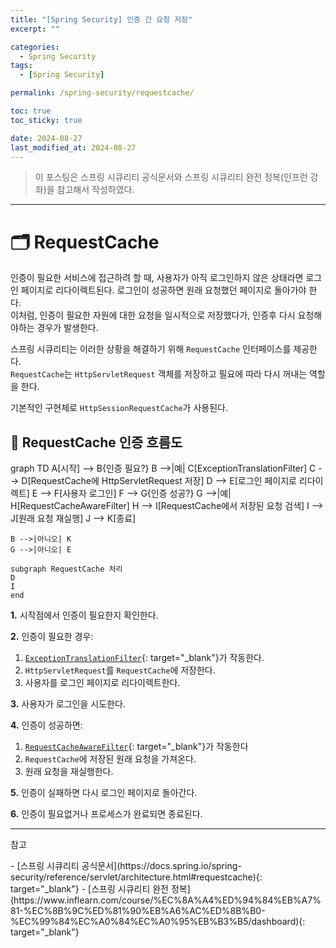 ```yaml
---
title: "[Spring Security] 인증 간 요청 저장"
excerpt: ""

categories:
  - Spring Security
tags:
  - [Spring Security]

permalink: /spring-security/requestcache/

toc: true
toc_sticky: true

date: 2024-08-27
last_modified_at: 2024-08-27
---
```

<blockquote class="info">이 포스팅은 스프링 시큐리티 공식문서와 스프링 시큐리티 완전 정복(인프런 강좌)을 참고해서 작성하였다.</blockquote>

---
# 🗂️ RequestCache
인증이 필요한 서비스에 접근하려 할 때, 사용자가 아직 로그인하지 않은 상태라면 로그인 페이지로 리다이렉트된다. 로그인이 성공하면 원래 요청했던 페이지로 돌아가야 한다.  
이처럼, 인증이 필요한 자원에 대한 요청을 일시적으로 저장했다가, 인증후 다시 요청해야하는 경우가 발생한다.  

스프링 시큐리티는 이러한 상황을 해결하기 위해 `RequestCache` 인터페이스를 제공한다.  
`RequestCache`는 `HttpServletRequest` 객체를 저장하고 필요에 따라 다시 꺼내는 역할을 한다.

기본적인 구현체로 `HttpSessionRequestCache`가 사용된다.

## 🌊 RequestCache 인증 흐름도

<div class="mermaid">
graph TD
    A[시작] --> B{인증 필요?}
    B -->|예| C[ExceptionTranslationFilter]
    C --> D[RequestCache에 HttpServletRequest 저장]
    D --> E[로그인 페이지로 리다이렉트]
    E --> F[사용자 로그인]
    F --> G{인증 성공?}
    G -->|예| H[RequestCacheAwareFilter]
    H --> I[RequestCache에서 저장된 요청 검색]
    I --> J[원래 요청 재실행]
    J --> K[종료]
    
    B -->|아니오| K
    G -->|아니오| E

    subgraph RequestCache 처리
    D
    I
    end
</div>

**1.** 시작점에서 인증이 필요한지 확인한다.

**2.** 인증이 필요한 경우:
1. [`ExceptionTranslationFilter`](https://ijnooyah.github.io/spring-security/handling-exceptions/#%EF%B8%8F-%EC%98%88%EC%99%B8-%EC%B2%98%EB%A6%AC){: target="_blank"}가 작동한다.
2. `HttpServletRequest`를 `RequestCache`에 저장한다.
3. 사용자를 로그인 페이지로 리다이렉트한다.

**3.** 사용자가 로그인을 시도한다.

**4.** 인증이 성공하면:
1. [`RequestCacheAwareFilter`](https://docs.spring.io/spring-security/site/docs/6.3.3/api/org/springframework/security/web/savedrequest/RequestCacheAwareFilter.html){: target="_blank"}가 작동한다
2. `RequestCache`에 저장된 원래 요청을 가져온다.
3. 원래 요청을 재실행한다.

**5.** 인증이 실패하면 다시 로그인 페이지로 돌아간다.

**6.** 인증이 필요없거나 프로세스가 완료되면 종료된다.


---

<p class="ref">참고</p>
- [스프링 시큐리티 공식문서](https://docs.spring.io/spring-security/reference/servlet/architecture.html#requestcache){: target="_blank"}
- [스프링 시큐리티 완전 정복](https://www.inflearn.com/course/%EC%8A%A4%ED%94%84%EB%A7%81-%EC%8B%9C%ED%81%90%EB%A6%AC%ED%8B%B0-%EC%99%84%EC%A0%84%EC%A0%95%EB%B3%B5/dashboard){: target="_blank"}

